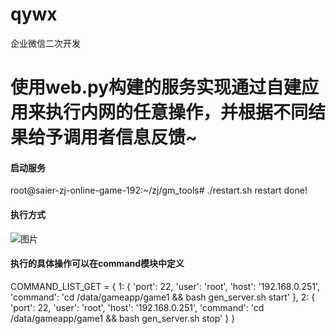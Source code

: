 # qywx
企业微信二次开发
# 使用web.py构建的服务实现通过自建应用来执行内网的任意操作，并根据不同结果给予调用者信息反馈~
#### 启动服务
root@saier-zj-online-game-192:~/zj/gm_tools# ./restart.sh 
restart done! 
#### 执行方式
![图片](https://user-images.githubusercontent.com/32502063/142201341-278d7070-e0c6-4ec9-a12d-7fa35ba31bc4.png)

#### 执行的具体操作可以在command模块中定义
COMMAND_LIST_GET = {
    1: {
        'port': 22,
        'user': 'root',
        'host': '192.168.0.251',
        'command': 'cd /data/gameapp/game1 && bash gen_server.sh start'
    },
    2: {
        'port': 22,
        'user': 'root',
        'host': '192.168.0.251',
        'command': 'cd /data/gameapp/game1 && bash gen_server.sh stop'
    }
}
